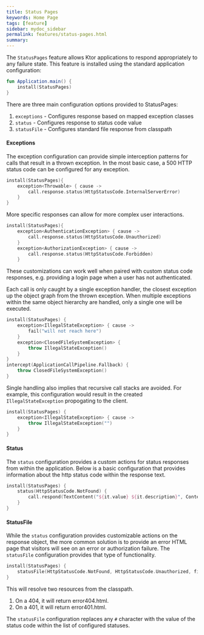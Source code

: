 ```yaml
---
title: Status Pages
keywords: Home Page
tags: [feature]
sidebar: mydoc_sidebar
permalink: features/status-pages.html
summary:  
---
```


The `StatusPages` feature allows Ktor applications to respond appropriately to any failure state. 
This feature is installed using the standard application configuration:

```kotlin
fun Application.main() {
    install(StatusPages)
}
```

There are three main configuration options provided to StatusPages:

1. `exceptions` - Configures response based on mapped exception classes 
2. `status` - Configures response to status code value
3. `statusFile` - Configures standard file response from classpath

#### Exceptions 

The exception configuration can provide simple interception patterns for calls that result in a thrown exception. In the most basic case, a 500 HTTP status code can be configured for any exception.

```kotlin
install(StatusPages){
    exception<Throwable> { cause ->
        call.response.status(HttpStatusCode.InternalServerError)
    }
}
```

More specific responses can allow for more complex user interactions.

```kotlin
install(StatusPages){
    exception<AuthenticationException> { cause ->
        call.response.status(HttpStatusCode.Unauthorized)
    }
    exception<AuthorizationException> { cause ->
        call.response.status(HttpStatusCode.Forbidden)
    }
```

These customizations can work well when paired with custom status code responses, e.g. providing a login page when a user has not authenticated.

Each call is only caught by a single exception handler, the closest exception up the object graph from the thrown exception. When multiple exceptions within the same object hierarchy are handled, only a single one will be executed.

```kotlin
install(StatusPages) {
    exception<IllegalStateException> { cause ->
        fail("will not reach here")
    }
    exception<ClosedFileSystemException> {
        throw IllegalStateException()
    }
}
intercept(ApplicationCallPipeline.Fallback) {
    throw ClosedFileSystemException()
}
```

Single handling also implies that recursive call stacks are avoided. For example, this configuration would result in the created `IllegalStateException` propogating to the client.

```kotlin
install(StatusPages) {
    exception<IllegalStateException> { cause ->
        throw IllegalStateException("")
    }
}
```


#### Status 

The `status` configuration provides a custom actions for status responses from within the application. Below is a basic configuration that provides information about the http status code within the response text.

```kotlin
install(StatusPages) {
    status(HttpStatusCode.NotFound) {
        call.respond(TextContent("${it.value} ${it.description}", ContentType.Text.Plain.withCharset(Charsets.UTF_8), it))
    }
}
```

#### StatusFile 

While the `status` configuration provides customizable actions on the response object, the more common solution is to provide an error HTML page that visitors will see on an error or authorization failure. The `statusFile` configuration provides that type of functionality.

```kotlin
install(StatusPages) {
    statusFile(HttpStatusCode.NotFound, HttpStatusCode.Unauthorized, filePattern = "error#.html")
}
```

This will resolve two resources from the classpath.

1. On a 404, it will return error404.html.
2. On a 401, it will return error401.html.

The `statusFile` configuration replaces any `#` character with the value of the status code within the list of configured statuses.
